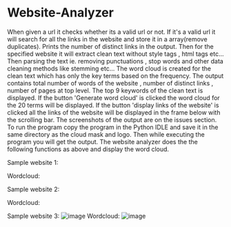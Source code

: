 # Website-Analyzer
When given a url it checks whether its a valid url or not. If it's a valid url it will search for all the links in the website and store it in a array(remove duplicates).
Prints the number of distinct links in the output. Then for the specified website it will extract clean text without style tags , html tags etc...
Then parsing the text ie. removing punctuations , stop words and other data cleaning methods like stemming etc...
The word cloud is created for the clean text which has only the key terms based on the frequency.
The output contains total number of words of the website , number of distinct links , number of pages at top level.
The top 9 keywords of the clean text is displayed. If the button 'Generate word cloud' is clicked the word cloud for the 20 terms will be displayed.
If the button 'display links of the website' is clicked all the links of the website will be displayed in the frame below with the scrolling bar.
The screenshots of the output are on the issues section. To run the program copy the program in the Python IDLE and save it in the same directory as the cloud mask 
and logo. Then while executing the program you will get the output.
The website analyzer does the the following functions as above and display the word cloud.

Sample website 1:

Wordcloud:



Sample website 2:

Wordcloud:



Sample website 3:
![image](https://user-images.githubusercontent.com/68334628/93303204-c2d71300-f818-11ea-9c6e-0f52123c825d.png)
Wordcloud:
![image](https://user-images.githubusercontent.com/68334628/93303204-c2d71300-f818-11ea-9c6e-0f52123c825d.png)

